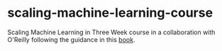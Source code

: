# scaling-machine-learning-course
Scaling Machine Learning in Three Week course in a collaboration with O'Reilly following the guidance in this [book](amzn.to/3WgHQvd
).
